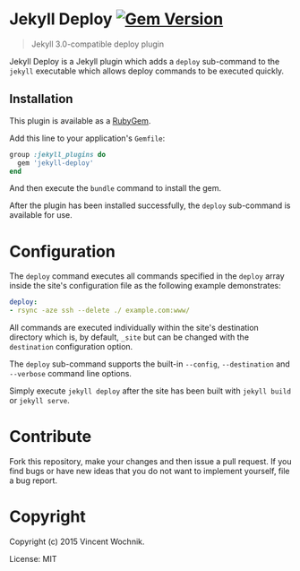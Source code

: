 # Jekyll Deploy [![Gem Version](https://badge.fury.io/rb/jekyll-deploy.png)](http://badge.fury.io/rb/jekyll-deploy)

> Jekyll 3.0-compatible deploy plugin

Jekyll Deploy is a Jekyll plugin which adds a `deploy` sub-command to the `jekyll` executable which allows deploy commands to be executed quickly.

## Installation

This plugin is available as a [RubyGem][ruby-gem].

Add this line to your application's `Gemfile`:

```ruby
group :jekyll_plugins do
  gem 'jekyll-deploy'
end
```

And then execute the `bundle` command to install the gem.

After the plugin has been installed successfully, the `deploy` sub-command is available for use.

# Configuration

The `deploy` command executes all commands specified in the `deploy` array inside the site's configuration file as the following example demonstrates:

```yaml
deploy:
- rsync -aze ssh --delete ./ example.com:www/                
```

All commands are executed individually within the site's destination directory which is, by default, `_site` but can be changed with the `destination` configuration option.

The `deploy` sub-command supports the built-in `--config`, `--destination` and `--verbose` command line options.

Simply execute `jekyll deploy` after the site has been built with `jekyll build` or `jekyll serve`.

# Contribute

Fork this repository, make your changes and then issue a pull request. If you find bugs or have new ideas that you do not want to implement yourself, file a bug report.

# Copyright

Copyright (c) 2015 Vincent Wochnik.

License: MIT

[ruby-gem]: https://rubygems.org/gems/jekyll-deploy
